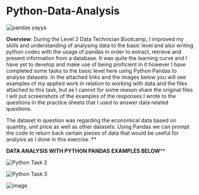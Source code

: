 # Python-Data-Analysis

![pandas yayya](https://github.com/insights000/Python-Data-Analysis/assets/150028138/f9e894e1-2bdc-4899-85ac-18a97feb8ece)


**Overview**: During the Level 3 Data Technician Bootcamp, I improved my skills and understanding of analysing data to the basic level and also writing python codes with the usage of pandas in order to extract, retrieve and present information from a database. It was quite the learning curve and I have yet to develop and make use of being proficient in it however I have completed some tasks to the basic level here using Python Pandas to analyse datasets. In the attached links and the images below you will see examples of my applied work in relation to working with data and the files attached to this task, but as I cannot for some reason share the original files I will put screenshots of the examples of the responses I wrote to the questions in the practice sheets that I used to answer data related questions.

The dataset in question was regarding the economical data based on quantity, unit price as well as other datasets. Using Pandas we can prompt the code to return back certain pieces of data that would be useful for analysis as I done in this exercise.
**

**DATA ANALYSIS WITH PYTHON PANDAS**
**EXAMPLES BELOW****

![Python Task 2](https://github.com/insights000/Python-Data-Analysis/assets/150028138/10d4cc25-1fd9-4385-ae81-8c91450e089a)





![Python Task 3](https://github.com/insights000/Python-Data-Analysis/assets/150028138/029b8106-19e0-4968-bc04-3695ca0178b8)








![image](https://github.com/insights000/Python-Data-Analysis/assets/150028138/bbde6360-8eba-4d22-8b39-f4e272f6e048)

















